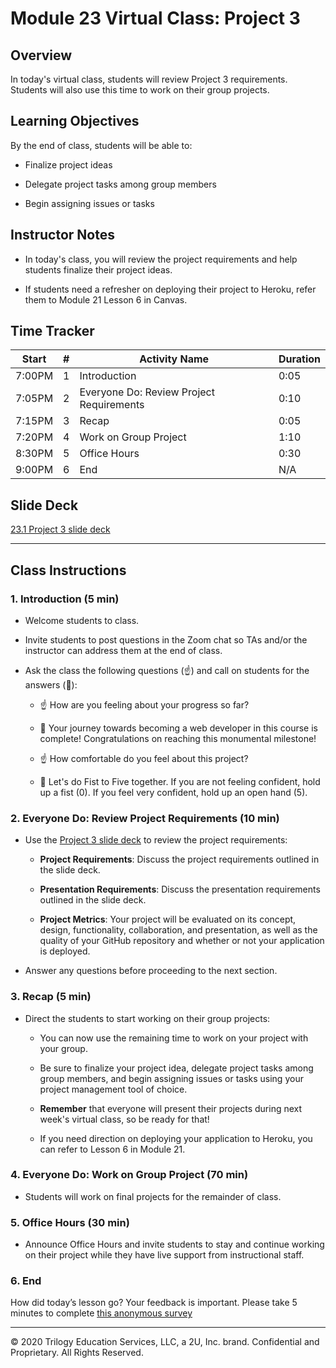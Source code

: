 # Module 23 Virtual Class: Project 3

## Overview

In today's virtual class, students will review Project 3 requirements. Students will also use this time to work on their group projects. 

## Learning Objectives

By the end of class, students will be able to:

* Finalize project ideas

* Delegate project tasks among group members

* Begin assigning issues or tasks 

## Instructor Notes

* In today's class, you will review the project requirements and help students finalize their project ideas. 

* If students need a refresher on deploying their project to Heroku, refer them to Module 21 Lesson 6 in Canvas.

## Time Tracker 

| Start  | #  | Activity Name                               | Duration |
|---     |--- |---                                          |---       |
| 7:00PM | 1  | Introduction                                | 0:05     |
| 7:05PM | 2  | Everyone Do: Review Project Requirements    | 0:10     |
| 7:15PM | 3  | Recap                                       | 0:05     |
| 7:20PM | 4  | Work on Group Project                       | 1:10     |
| 8:30PM | 5  | Office Hours                                | 0:30     |
| 9:00PM | 6  | End                                         | N/A      |

## Slide Deck

[23.1 Project 3 slide deck](https://docs.google.com/presentation/d/1ClrBuo-QzQEiw5g4y7GYuUSWcNVDOmlErTN8gbLWy3A/edit?usp=sharing)

---

## Class Instructions 

### 1. Introduction (5 min)

* Welcome students to class.

* Invite students to post questions in the Zoom chat so TAs and/or the instructor can address them at the end of class.

* Ask the class the following questions (☝️) and call on students for the answers (🙋):

    * ☝️ How are you feeling about your progress so far?

    * 🙋 Your journey towards becoming a web developer in this course is complete! Congratulations on reaching this monumental milestone!

    * ☝️ How comfortable do you feel about this project? 

    * 🙋 Let's do Fist to Five together. If you are not feeling confident, hold up a fist (0). If you feel very confident, hold up an open hand (5).


### 2. Everyone Do: Review Project Requirements (10 min)

* Use the [Project 3 slide deck](https://docs.google.com/presentation/d/1ClrBuo-QzQEiw5g4y7GYuUSWcNVDOmlErTN8gbLWy3A/edit?usp=sharing) to review the project requirements:

  * **Project Requirements**: Discuss the project requirements outlined in the slide deck.

  * **Presentation Requirements**: Discuss the presentation requirements outlined in the slide deck.

  * **Project Metrics**: Your project will be evaluated on its concept, design, functionality, collaboration, and presentation, as well as the quality of your GitHub repository and whether or not your application is deployed.

* Answer any questions before proceeding to the next section.

### 3. Recap (5 min)

* Direct the students to start working on their group projects:

    * You can now use the remaining time to work on your project with your group. 

    * Be sure to finalize your project idea, delegate project tasks among group members, and begin assigning issues or tasks using your project management tool of choice.
    
    * **Remember** that everyone will present their projects during next week's virtual class, so be ready for that!

    * If you need direction on deploying your application to Heroku, you can refer to Lesson 6 in Module 21.

### 4. Everyone Do: Work on Group Project (70 min)

* Students will work on final projects for the remainder of class.

### 5. Office Hours (30 min)

* Announce Office Hours and invite students to stay and continue working on their project while they have live support from instructional staff. 

### 6. End

How did today’s lesson go? Your feedback is important. Please take 5 minutes to complete [this anonymous survey](https://forms.gle/3LozVjherGH83aG17)

---
© 2020 Trilogy Education Services, LLC, a 2U, Inc. brand. Confidential and Proprietary. All Rights Reserved.

